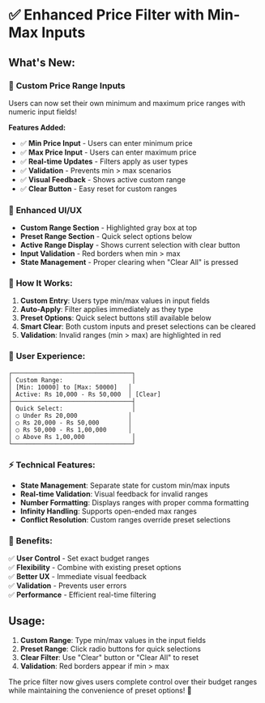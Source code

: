 # ✅ **Enhanced Price Filter with Min-Max Inputs**

## **What's New:**

### 🎯 **Custom Price Range Inputs**
Users can now set their own minimum and maximum price ranges with numeric input fields!

**Features Added:**
- ✅ **Min Price Input** - Users can enter minimum price
- ✅ **Max Price Input** - Users can enter maximum price  
- ✅ **Real-time Updates** - Filters apply as user types
- ✅ **Validation** - Prevents min > max scenarios
- ✅ **Visual Feedback** - Shows active custom range
- ✅ **Clear Button** - Easy reset for custom ranges

### 🎨 **Enhanced UI/UX**
- **Custom Range Section** - Highlighted gray box at top
- **Preset Range Section** - Quick select options below
- **Active Range Display** - Shows current selection with clear button
- **Input Validation** - Red borders when min > max
- **State Management** - Proper clearing when "Clear All" is pressed

### 🔧 **How It Works:**

1. **Custom Entry**: Users type min/max values in input fields
2. **Auto-Apply**: Filter applies immediately as they type  
3. **Preset Options**: Quick select buttons still available below
4. **Smart Clear**: Both custom inputs and preset selections can be cleared
5. **Validation**: Invalid ranges (min > max) are highlighted in red

### 📱 **User Experience:**

```
┌─────────────────────────────────┐
│ Custom Range:                   │
│ [Min: 10000] to [Max: 50000]   │
│ Active: Rs 10,000 - Rs 50,000  │ [Clear]
├─────────────────────────────────┤
│ Quick Select:                   │
│ ○ Under Rs 20,000              │
│ ○ Rs 20,000 - Rs 50,000        │
│ ○ Rs 50,000 - Rs 1,00,000      │
│ ○ Above Rs 1,00,000             │
└─────────────────────────────────┘
```

### ⚡ **Technical Features:**

- **State Management**: Separate state for custom min/max inputs
- **Real-time Validation**: Visual feedback for invalid ranges
- **Number Formatting**: Displays ranges with proper comma formatting
- **Infinity Handling**: Supports open-ended max ranges
- **Conflict Resolution**: Custom ranges override preset selections

### 🚀 **Benefits:**

✅ **User Control** - Set exact budget ranges  
✅ **Flexibility** - Combine with existing preset options  
✅ **Better UX** - Immediate visual feedback  
✅ **Validation** - Prevents user errors  
✅ **Performance** - Efficient real-time filtering  

## **Usage:**

1. **Custom Range**: Type min/max values in the input fields
2. **Preset Range**: Click radio buttons for quick selections  
3. **Clear Filter**: Use "Clear" button or "Clear All" to reset
4. **Validation**: Red borders appear if min > max

The price filter now gives users complete control over their budget ranges while maintaining the convenience of preset options! 🎉